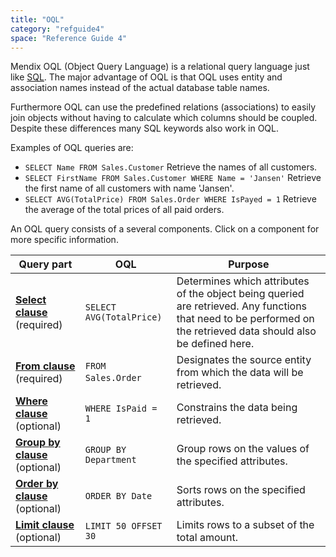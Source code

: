 ```yaml
---
title: "OQL"
category: "refguide4"
space: "Reference Guide 4"
---
```

Mendix OQL (Object Query Language) is a relational query language just like [SQL](http://en.wikipedia.org/wiki/Sql). The major advantage of OQL is that OQL uses entity and association names instead of the actual database table names.

Furthermore OQL can use the predefined relations (associations) to easily join objects without having to calculate which columns should be coupled. Despite these differences many SQL keywords also work in OQL.

Examples of OQL queries are:

*   `SELECT Name FROM Sales.Customer`
    Retrieve the names of all customers.
*   `SELECT FirstName FROM Sales.Customer WHERE Name = 'Jansen'`
    Retrieve the first name of all customers with name 'Jansen'.
*   `SELECT AVG(TotalPrice) FROM Sales.Order WHERE IsPayed = 1`
    Retrieve the average of the total prices of all paid orders.

An OQL query consists of a several components. Click on a component for more specific information.

| Query part | OQL | Purpose |
| --- | --- | --- |
| **[Select clause](oql-select-clause)** (required)  | `SELECT AVG(TotalPrice)` | Determines which attributes of the object being queried are retrieved. Any functions that need to be performed on the retrieved data should also be defined here.  |
| **[From clause](oql-from-clause)** (required)  | `FROM Sales.Order`  | Designates the source entity from which the data will be retrieved.  |
| **[Where clause](oql-where-clause)** (optional) | `WHERE IsPaid = 1` | Constrains the data being retrieved.  |
| **[Group by clause](oql-group-by-clause)** (optional) | `GROUP BY Department` | Group rows on the values of the specified attributes.  |
| **[Order by clause](oql-order-by-clause)** (optional) | `ORDER BY Date` | Sorts rows on the specified attributes.  |
| **[Limit clause](oql-limit-clause)** (optional) | `LIMIT 50 OFFSET 30` | Limits rows to a subset of the total amount.  |
